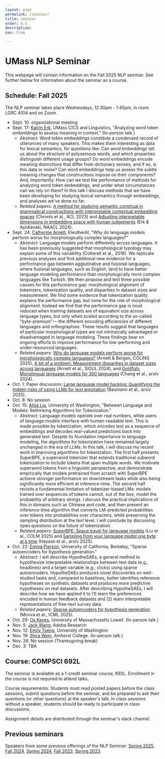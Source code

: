 ```yaml
---
layout: page
permalink: /seminar/
title: seminar
order: 6.5
description:
nav: true

---
```


# UMass NLP Seminar

This webpage will contain information on the Fall 2025 NLP seminar.
See further below for information about the seminar as a course.

## Schedule: Fall 2025

The NLP seminar takes place Wednesdays, 12:30pm - 1:45pm, in room LGRC A104 and on Zoom.

- Sept. 10: organizational meeting
- Sept. 17: [Katrin Erk](https://www.katrinerk.com/), UMass CICS and Linguistics, "Analyzing word token embeddings to assess meaning in context."  (In-person talk.)
  - *Abstract:* Word token embeddings constitute a condensed record of utterances of many speakers. This makes them interesting as data for lexical semantics, for questions like: Can word embeddings tell us about the structure of polysemous words, and which properties distinguish different usage groups? Do word embeddings encode meaning distinctions that differ from dictionary senses, and if so, is this data or noise? Can word embeddings help us assess the subtle meaning changes that  constructions impose on their components? And, importantly: How can we test the performance of methods for analyzing word token embeddings, and under what circumstances can we rely on them? In this talk I discuss methods that we have been developing for studying lexical semantics through embeddings, and analyses we've done so far. 
  - *Related papers:*
  [A method for studying semantic construal in grammatical constructions with interpretable contextual embedding spaces](https://aclanthology.org/2023.acl-long.14/) (Chronis et al., ACL 2023) and [Adjusting interpretable dimensions in embedding space with human judgements](https://aclanthology.org/2024.naacl-long.146/) (Erk & Apidianaki, NAACL 2024).
- Sept. 24: [Catherine Arnett](https://www.catherinearnett.github.io/), EleutherAI, "Why do language models perform worse for morphologically complex languages?"
  - *Abstract:* Language models perform differently across languages. It has been previously suggested that morphological typology may explain some of this variability (Cotterell et al., 2018). We replicate previous analyses and find additional new evidence for a performance gap between agglutinative and fusional languages, where fusional languages, such as English, tend to have better language modeling performance than morphologically more complex languages like Turkish. We then propose and test three possible causes for this performance gap: morphological alignment of tokenizers, tokenization quality, and disparities in dataset sizes and measurement. We find some evidence that tokenization quality explains the performance gap, but none for the role of morphological alignment. Instead we find that the performance gap is most reduced when training datasets are of equivalent size across language types, but only when scaled according to the so-called "byte-premium"---the different encoding efficiencies of different languages and orthographies. These results suggest that languages of particular morphological types are not intrinsically advantaged or disadvantaged in language modeling. These findings bear on ongoing efforts to improve performance for low-performing and under-resourced languages.
  - *Related papers:* [Why do language models perform worse for morphologically complex languages?](https://aclanthology.org/2025.coling-main.441/) (Arnett & Bergen, COLING 2025), [A bit of a problem: Measurement disparities in dataset sizes across languages](https://aclanthology.org/2024.sigul-1.1.pdf) (Arnett et al., SIGUL 2024), and [Goldfish: Monolingual language models for 350 languages](https://arxiv.org/pdf/2408.10441) (Chang et al., arxiv 2024).
- Oct. 1: Paper discussion: [Large language model hacking: Quantifying the hidden risks of using LLMs for text annotation](https://arxiv.org/abs/2509.08825) (Baumann et al., arxiv 2025).
- Oct. 8: No session
- Oct. 15: [Alisa Liu](https://alisawuffles.github.io/), University of Washington, "Between Language and Models: Rethinking Algorithms for Tokenization."
  - *Abstract:* Language models operate over real numbers, while users of language models interface with human-readable text. This is made possible by tokenization, which encodes text as a sequence of embeddings and decodes real-valued predictions back into generated text. Despite its foundation importance to language modeling, the algorithms for tokenization have remained largely unchanged in the era of LLMs. In this talk, I will discuss my recent work in improving algorithms for tokenization. The first half presents SuperBPE, a superword tokenizer that extends traditional subword tokenization to include tokens that span multiple words. We motivate superword tokens from a linguistic perspective, and demonstrate empirically that models pretrained from scratch with SuperBPE achieve stronger performance on downstream tasks while also being significantly more efficient at inference-time. The second half revisits a fundamental limitation of tokenizer-based LMs: models trained over sequences of tokens cannot, out of the box, model the probability of arbitrary strings. I discuss the practical implications of this in domains such as Chinese and code, and then present an inference-time algorithm that converts LM-predicted probabilities over tokens into probabilities over characters, while preserving the sampling distribution at the text level. I will conclude by discussing open questions on the future of tokenization.
  - *Related papers:* [SuperBPE: Space travel for language models](https://arxiv.org/abs/2509.08825) (Liu et al., COLM 2025) and [Sampling from your language model one byte at a time](https://arxiv.org/abs/2509.08825) (Hayase et al., arxiv 2025). 
- Oct. 22: [Emma Pierson](https://people.eecs.berkeley.edu/~emmapierson/), University of California, Berkeley, "Sparse autoencoders for hypothesis generation."
  - *Abstract:* I will describe HypotheSAEs, a general method to hypothesize interpretable relationships between text data (e.g., headlines) and a target variable (e.g., clicks) using sparse autoencoders. HypotheSAEs produces novel discoveries on well-studied tasks and, compared to baselines, better identifies reference hypotheses on synthetic datasets and produces more predictive hypotheses on real datasets. After describing HypotheSAEs, I will describe how we have applied it to (1) learn the preferences encoded in human feedback datasets and (2) learn interpretable representations of free-text survey data.
  - *Related papers:* [Sparse autoencoders for hypothesis generation](https://openreview.net/pdf?id=4R0pugRyN5) (Movva et al., ICML 2025).
- Oct. 29: [Os Keyes](https://ironholds.org/), University of Massachusetts Lowell. (In-person talk.) 
- Nov. 5: [Jack Wang](https://zichaow.github.io/), Adobe Research
- Nov. 12: [Emily Tseng](https://emtseng.me/), University of Washington
- Nov. 19: [Shira Wein](https://shirawein.github.io/), Amherst College.  (In-person talk.)
- Nov. 26: No session (Thanksgiving break)
- Dec. 3: TBA

## Course: COMPSCI 692L

The seminar is available as a 1-credit seminar course, 692L.
Enrollment in the course is not required to attend talks.

Course requirements: Students must read posted papers before the class sessions, submit questions before the seminar, and be prepared to ask their questions (or other questions) at the speaker's talk.  In class sessions without a speaker, students should be ready to participate in class discussions.

Assignment details are distributed through the seminar's slack channel.

## Previous seminars

Speakers from some previous offerings of the NLP Seminar:
  <a href="/seminar_s25/">Spring 2025</a>,
  <a href="https://people.cs.umass.edu/~miyyer/nlpseminar/">Fall 2024</a>,
  <a href="https://people.cs.umass.edu/~miyyer/nlpseminar/spring24.html">Spring 2024</a>,
  <a href="https://people.cs.umass.edu/~miyyer/nlpseminar/fall23.html">Fall 2023</a>,
  <a href="https://people.cs.umass.edu/~miyyer/nlpseminar/spring23.html">Spring 2023</a>.

